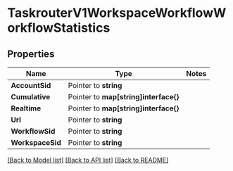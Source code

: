 # TaskrouterV1WorkspaceWorkflowWorkflowStatistics

## Properties
Name | Type | Notes
------------ | ------------- | -------------
**AccountSid** | Pointer to **string** | 
**Cumulative** | Pointer to **map[string]interface{}** | 
**Realtime** | Pointer to **map[string]interface{}** | 
**Url** | Pointer to **string** | 
**WorkflowSid** | Pointer to **string** | 
**WorkspaceSid** | Pointer to **string** | 

[[Back to Model list]](../README.md#documentation-for-models) [[Back to API list]](../README.md#documentation-for-api-endpoints) [[Back to README]](../README.md)


